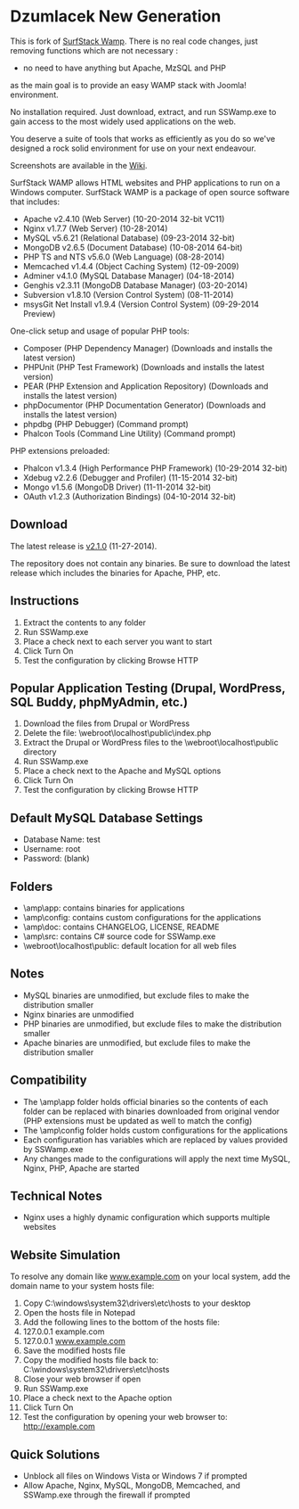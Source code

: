 Dzumlacek New Generation
==============
This is fork of [SurfStack Wamp](https://github.com/josephspurrier/surfstack-wamp). There is no real code changes, just removing functions which are not necessary :
- no need to have anything but Apache, MzSQL and PHP

as the main goal is to provide an easy WAMP stack with Joomla! environment.

No installation required. Just download, extract, and run SSWamp.exe to gain access to the most widely used applications on the web.

You deserve a suite of tools that works as efficiently as you do so we've designed a rock solid environment for use on your next endeavour.

Screenshots are available in the [Wiki](https://github.com/josephspurrier/surfstack-wamp/wiki/SurfStack-WAMP-Screenshots).

SurfStack WAMP allows HTML websites and PHP applications to run on a Windows
computer. SurfStack WAMP is a package of open source software that includes:
- Apache v2.4.10 (Web Server) (10-20-2014 32-bit VC11)
- Nginx v1.7.7 (Web Server) (10-28-2014)
- MySQL v5.6.21 (Relational Database) (09-23-2014 32-bit)
- MongoDB v2.6.5 (Document Database) (10-08-2014 64-bit)
- PHP TS and NTS v5.6.0 (Web Language) (08-28-2014)
- Memcached v1.4.4 (Object Caching System) (12-09-2009)
- Adminer v4.1.0 (MySQL Database Manager) (04-18-2014)
- Genghis v2.3.11 (MongoDB Database Manager) (03-20-2014)
- Subversion v1.8.10 (Version Control System) (08-11-2014) 
- msysGit Net Install v1.9.4 (Version Control System) (09-29-2014 Preview)

One-click setup and usage of popular PHP tools:
- Composer (PHP Dependency Manager) (Downloads and installs the latest version)
- PHPUnit (PHP Test Framework) (Downloads and installs the latest version)
- PEAR (PHP Extension and Application Repository) (Downloads and installs the latest version)
- phpDocumentor (PHP Documentation Generator) (Downloads and installs the latest version)
- phpdbg (PHP Debugger) (Command prompt)
- Phalcon Tools (Command Line Utility) (Command prompt)

PHP extensions preloaded:
- Phalcon v1.3.4 (High Performance PHP Framework) (10-29-2014 32-bit)
- Xdebug v2.2.6 (Debugger and Profiler) (11-15-2014 32-bit)
- Mongo v1.5.6 (MongoDB Driver) (11-11-2014 32-bit)
- OAuth v1.2.3 (Authorization Bindings) (04-10-2014 32-bit)

Download
------------
The latest release is [v2.1.0](https://github.com/josephspurrier/surfstack-wamp/releases/tag/2.1.0) (11-27-2014).

The repository does not contain any binaries. Be sure to download the latest
release which includes the binaries for Apache, PHP, etc.

Instructions
------------
1. Extract the contents to any folder
2. Run SSWamp.exe
3. Place a check next to each server you want to start
4. Click Turn On
5. Test the configuration by clicking Browse HTTP

Popular Application Testing (Drupal, WordPress, SQL Buddy, phpMyAdmin, etc.)
----------------------------------------------------------------------------
1. Download the files from Drupal or WordPress
2. Delete the file: \webroot\localhost\public\index.php
3. Extract the Drupal or WordPress files to the \webroot\localhost\public directory
4. Run SSWamp.exe
5. Place a check next to the Apache and MySQL options
6. Click Turn On
7. Test the configuration by clicking Browse HTTP

Default MySQL Database Settings
-------------------------------
- Database Name: test
- Username: root
- Password: (blank)

Folders
-------
- \amp\app: contains binaries for applications
- \amp\config: contains custom configurations for the applications
- \amp\doc: contains CHANGELOG, LICENSE, README
- \amp\src: contains C# source code for SSWamp.exe
- \webroot\localhost\public: default location for all web files 

Notes
-----
- MySQL binaries are unmodified, but exclude files to make the distribution smaller
- Nginx binaries are unmodified
- PHP binaries are unmodified, but exclude files to make the distribution smaller
- Apache binaries are unmodified, but exclude files to make the distribution smaller

Compatibility
-------------
- The \amp\app folder holds official binaries so the contents of each folder
can be replaced with binaries downloaded from original vendor (PHP extensions
must be updated as well to match the config)
- The \amp\config folder holds custom configurations for the applications
- Each configuration has variables which are replaced by values provided by
SSWamp.exe
- Any changes made to the configurations will apply the next time MySQL, Nginx,
PHP, Apache are started

Technical Notes
---------------
- Nginx uses a highly dynamic configuration which supports multiple websites

Website Simulation
------------------
To resolve any domain like www.example.com on your local system, add the domain
name to your system hosts file:

1. Copy C:\windows\system32\drivers\etc\hosts to your desktop
2. Open the hosts file in Notepad
3. Add the following lines to the bottom of the hosts file:
4. 127.0.0.1  example.com
5. 127.0.0.1  www.example.com
6. Save the modified hosts file
7. Copy the modified hosts file back to: C:\windows\system32\drivers\etc\hosts
8. Close your web browser if open
9. Run SSWamp.exe
10. Place a check next to the Apache option
11. Click Turn On
12. Test the configuration by opening your web browser to: http://example.com

Quick Solutions
---------------
- Unblock all files on Windows Vista or Windows 7 if prompted
- Allow Apache, Nginx, MySQL, MongoDB, Memcached, and SSWamp.exe through the
firewall if prompted

